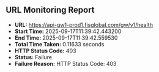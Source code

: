 ## URL Monitoring Report

- **URL:** https://api-gw1-prod1.fisglobal.com/gw/v1/health
- **Start Time:** 2025-09-17T11:39:42.443200
- **End Time:** 2025-09-17T11:39:42.559530
- **Total Time Taken:** 0.11633 seconds
- **HTTP Status Code:** 403
- **Status:** Failure
- **Failure Reason:** HTTP Status Code: 403
